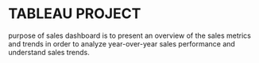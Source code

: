 # TABLEAU PROJECT
purpose of sales dashboard is to present an overview of the sales metrics and trends in order to analyze year-over-year sales performance and understand sales trends.
